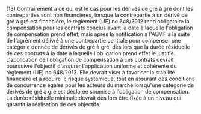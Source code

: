 (13) Contrairement à ce qui est le cas pour les dérivés de gré à gré dont les contreparties sont non financières, lorsque la contrepartie à un dérivé de gré à gré est financière, le règlement (UE) no 648/2012 rend obligatoire la compensation pour les contrats conclus avant la date à laquelle l'obligation de compensation prend effet, mais après la notification à l'AEMF à la suite de l'agrément délivré à une contrepartie centrale pour compenser une catégorie donnée de dérivés de gré à gré, dès lors que la durée résiduelle de ces contrats à la date à laquelle l'obligation prend effet le justifie. L'application de l'obligation de compensation à ces contrats devrait poursuivre l'objectif d'assurer l'application uniforme et cohérente du règlement (UE) no 648/2012. Elle devrait viser à favoriser la stabilité financière et à réduire le risque systémique, tout en assurant des conditions de concurrence égales pour les acteurs du marché lorsqu'une catégorie de dérivés de gré à gré est déclarée soumise à l'obligation de compensation. La durée résiduelle minimale devrait dès lors être fixée à un niveau qui garantit la réalisation de ces objectifs.